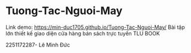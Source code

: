 # Tuong-Tac-Nguoi-May
Link demo: https://min-duc1705.github.io/Tuong-Tac-Nguoi-May/
Bài tập lớn thiết kế giao diện cửa hàng bán sách trực tuyến TLU BOOK

2251172287- Lê Minh Đức
